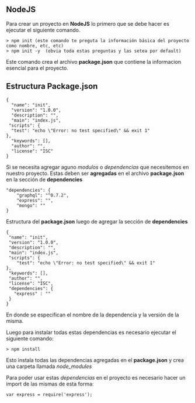 ## NodeJS


Para crear un proyecto en **NodeJS** lo primero que se debe hacer es ejecutar el siguiente comando.

	> npm init (este comando te preguta la información básica del proyecto como nombre, etc, etc)
	> npm init -y  (obvia toda estas preguntas y las setea por default)
	
Este comando crea el archivo **package.json** que contiene la informacion esencial para el proyecto. 

## Estructura Package.json

	{
      "name": "init",
      "version": "1.0.0",
      "description": "",
      "main": "index.js",
     "scripts": {
      "test": "echo \"Error: no test specified\" && exit 1"
    },
      "keywords": [],
      "author": "",
      "license": "ISC"
    }


Si se necesita agregar aguno _modulos_ o _dependencias_ que necesitemos en nuestro proyecto. Estas deben ser **agregadas** en el archivo **package.json** en la sección de **dependencies**

	"dependencies": {
    	"graphql": "^0.7.2",
	    "express": "",
    	"mongo": ""
  	}

Estructura del **package.json** luego de agregar la sección de **dependencies**

	{
     "name": "init",
     "version": "1.0.0",
     "description": "",
     "main": "index.js",
     "scripts": {
        "test": "echo \"Error: no test specified\" && exit 1"
    },
     "keywords": [],
     "author": "",
     "license": "ISC",
     "dependencies": {
       "express" : ""
     }
    }

  	
En donde se especifican el nombre de la dependencia y la versión de la misma. 

Luego para instalar todas estas dependencias es necesario ejecutar el siguiente comando: 

	> npm install 

Esto instala todas las dependencias agregadas en el **package.json** y crea una carpeta llamada _node_modules_


Para poder usar estas _dependencias_ en el proyecto es necesario hacer un import de las mismas de esta forma:

	var express = require('express');
	





